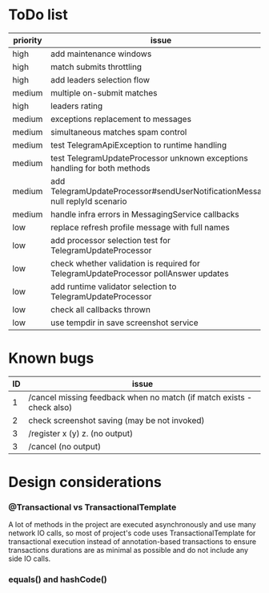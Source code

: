 # ToDo list

| priority | issue                                                                               |
|----------|-------------------------------------------------------------------------------------|
| high     | add maintenance windows                                                             |
| high     | match submits throttling                                                            |
| high     | add leaders selection flow                                                          |
| medium   | multiple on-submit matches                                                          |
| high     | leaders rating                                                                      |
| medium   | exceptions replacement to messages                                                  |
| medium   | simultaneous matches spam control                                                   |
| medium   | test TelegramApiException to runtime handling                                       |
| medium   | test TelegramUpdateProcessor unknown exceptions handling for both methods           |
| medium   | add TelegramUpdateProcessor#sendUserNotificationMessage null replyId scenario       |
| medium   | handle infra errors in MessagingService callbacks                                   |
| low      | replace refresh profile message with full names                                     |
| low      | add processor selection test for TelegramUpdateProcessor                            |
| low      | check whether validation is required for TelegramUpdateProcessor pollAnswer updates |
| low      | add runtime validator selection to TelegramUpdateProcessor                          |
| low      | check all callbacks thrown                                                          |
| low      | use tempdir in save screenshot service                                              |

# Known bugs

| ID | issue                                                                 |
|----|-----------------------------------------------------------------------|
| 1  | /cancel missing feedback when no match (if match exists - check also) | 
| 2  | check screenshot saving (may be not invoked)                          |
| 3  | /register x (y) z.           (no output)                              |
| 3  | /cancel           (no output)                                         |

# Design considerations

### @Transactional vs TransactionalTemplate

A lot of methods in the project are executed asynchronously and use many network IO calls, so most of project's code
uses TransactionalTemplate for transactional execution instead of annotation-based transactions to ensure transactions
durations are as minimal as possible and do not include any side IO calls.

### equals() and hashCode()
